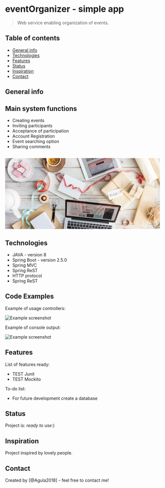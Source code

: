 # eventOrganizer - simple app
>Web service enabling organization of events.

## Table of contents
* [General info](#general-info)
* [Technologies](#technologies)
* [Features](#features)
* [Status](#status)
* [Inspiration](#inspiration)
* [Contact](#contact)

## General info

## Main system functions
* Creating events
* Inviting participants
* Acceptance of participation
* Account Registration
* Event searching option
* Sharing comments

## 
![Example screenshot](./readme/event.png)

## Technologies
* JAVA - version 8
* Spring Boot - version 2.5.0
* Spring MVC 
* Spring ReST
* HTTP protocol
* Spring ReST



## Code Examples
Example of usage controllers:

![Example screenshot](./readme/code.png)

Example of console output:

![Example screenshot](./readme/output.png)

## Features
List of features ready:
* TEST Junit
* TEST Mockito


To-do list:
* For future development create a database 

## Status
Project is: 
_ready to use_:)

## Inspiration
Project inspired by lovely people. 

## Contact
Created by [@Agula2018] - feel free to contact me!

